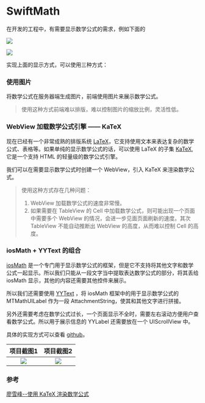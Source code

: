# SwiftMath

在开发的工程中，有需要显示数学公式的需求，例如下面的

![](https://user-gold-cdn.xitu.io/2019/12/25/16f3c1de14b4c85d?w=279&h=102&f=png&s=4771)

![](https://user-gold-cdn.xitu.io/2019/12/25/16f3c1e0d0877c4a?w=321&h=139&f=png&s=7245)

实现上面的显示方式，可以使用三种方式：
### 使用图片
将数学公式在服务器端生成图片，前端使用图片来展示数学公式。

> 使用这种方式前端难以排版，难以控制图片的缩放比例，灵活性低。

### WebView 加载数学公式引擎 —— KaTeX

现在已经有一个非常成熟的排版系统 [LaTeX](https://www.latex-project.org/)，它支持使用文本来表达复杂的数学公式、表格等。如果单纯的显示数学公式的话，可以使用 LaTeX 的子集 [KaTeX](https://katex.org/), 它是一个支持 HTML 的轻量级的数学公式引擎。

我们可以在需要显示数学公式时创建一个 WebView，引入 KaTeX 来渲染数学公式。

> 使用这种方式存在几种问题：
> 1. WebView 加载数学公式的速度非常慢。
> 2. 如果需要在 TableView 的 Cell 中加载数学公式，则可能出现一个页面中需要多个 WebView 的情况，会进一步见面页面刷新的速度。其次 TableView 不能自动推断出 WebView 的高度，从而难以控制 Cell 的高度。

### iosMath + YYText 的组合
[iosMath](https://github.com/kostub/iosMath) 是一个专门用于显示数学公式的框架，但是它不支持将其他文字和数学公式一起显示。所以我们只能从一段文字当中提取表达数学公式的部分，将其丢给 iosMath 显示，其他的内容还需要其他控件来展示。

所以我们还需要使用 [YYText](https://github.com/ibireme/YYText) ，将 iosMath 框架中的用于显示数学公式的 MTMathUILabel 作为一段 AttachmentString，使其和其他文字进行拼接。

另外还需要考虑在数学公式过长，一个页面显示不全时，需要左右滚动方便用户查看数学公式。所以用于展示信息的 YYLabel 还需要放在一个 UIScrollView 中。

具体的实现方式可以查看 [github](https://github.com/FuYouFang/SwiftMath)。

| 项目截图1 | 项目截图2 | 
| :--: | :--: |
| ![][1] | ![][2] |

[1]:./Images/Math.png
[2]:./Images/iosMath+YYLabel.png

### 参考
[廖雪峰--使用 KaTeX 渲染数学公式](https://www.liaoxuefeng.com/article/1280024328011810) 

